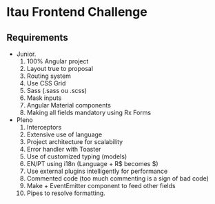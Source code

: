 # Itau Frontend Challenge

## Requirements

- Junior.
  1. 100% Angular project
  2. Layout true to proposal
  3. Routing system
  4. Use CSS Grid
  5. Sass (.sass ou .scss)
  6. Mask inputs
  7. Angular Material components
  8. Making all fields mandatory using Rx Forms
- Pleno
  1. Interceptors
  2. Extensive use of language
  3. Project architecture for scalability
  4. Error handler with Toaster
  5. Use of customized typing (models)
  6. EN/PT using i18n (Language + R$ becomes $)
  7. Use external plugins intelligently for performance
  8. Commented code (too much commenting is a sign of bad code)
  9. Make <app-cep> + EventEmitter component to feed other fields
  10. Pipes to resolve formatting.
